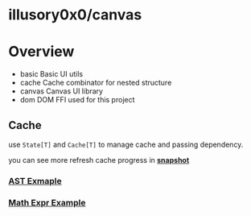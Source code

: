 # illusory0x0/canvas

# Overview

* basic  Basic UI utils
* cache  Cache combinator for nested structure
* canvas Canvas UI library
* dom    DOM FFI used for this project

## Cache 

use `State[T]` and `Cache[T]` to manage cache and passing dependency.

you can see more refresh cache progress in [__snapshot__](https://github.com/illusory0x0/canvas.mbt/tree/master/src/cache/__snapshot__)

### [AST Exmaple](https://github.com/illusory0x0/canvas.mbt/blob/master/src/cache/cache_test.mbt#L26-L134)

### [Math Expr Example](https://github.com/illusory0x0/canvas.mbt/blob/master/src/cache/cache_test.mbt#L2-L23)